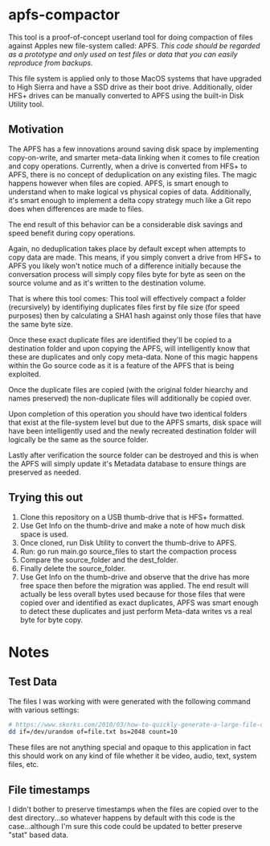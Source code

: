 # apfs-compactor

This tool is a proof-of-concept userland tool for doing compaction of files against Apples new file-system called: APFS. *This code should be regarded as a prototype and only used on test files or data that you can easily reproduce from backups.*

This file system is applied only to those MacOS systems that have upgraded to High Sierra and have a SSD drive as their boot drive. Additionally, older HFS+ drives can be manually converted to APFS using the built-in Disk Utility tool.

## Motivation

The APFS has a few innovations around saving disk space by implementing copy-on-write, and smarter meta-data linking when it comes to file creation and copy operations.  Currently, when a drive is converted from HFS+ to APFS, there is no concept of deduplication on any existing files.  The magic happens however when files are copied. APFS, is smart enough to understand when to make logical vs physical copies of data. Additionally, it's smart enough to implement a delta copy strategy much like a Git repo does when differences are made to files.

The end result of this behavior can be a considerable disk savings and speed benefit during copy operations.

Again, no deduplication takes place by default except when attempts to copy data are made. This means, if you simply convert a drive from HFS+ to APFS you likely won't notice much of a difference initially because the conversation process will simply copy files byte for byte as seen on the source volume and as it's written to the destination volume.

That is where this tool comes: This tool will effectively compact a folder (recursively) by identifiying duplicates files first by file size (for speed purposes) then by calculating a SHA1 hash against only those files that have the same byte size.

Once these exact duplicate files are identified they'll be copied to a destination folder and upon copying the APFS, will intelligently know that these are duplicates and only copy meta-data. None of this magic happens within the Go source code as it is a feature of the APFS that is being exploited.

Once the duplicate files are copied (with the original folder hiearchy and names preserved) the non-duplicate files will additionally be copied over.

Upon completion of this operation you should have two identical folders that exist at the file-system level but due to the APFS smarts, disk space will have been intelligently used and the newly recreated destination folder will logically be the same as the source folder.

Lastly after verification the source folder can be destroyed and this is when the APFS will simply update it's Metadata database to ensure things are preserved as needed.

## Trying this out

1. Clone this repository on a USB thumb-drive that is HFS+ formatted.
2. Use Get Info on the thumb-drive and make a note of how much disk space is used.
2. Once cloned, run Disk Utility to convert the thumb-drive to APFS.
3. Run: go run main.go source_files to start the compaction process
4. Compare the source_folder and the dest_folder.
5. Finally delete the source_folder.
6. Use Get Info on the thumb-drive and observe that the drive has more free space then before the migration was applied.  The end result will actually be less overall bytes used because for those files that were copied over and identified as exact duplicates, APFS was smart enough to detect these duplicates and just perform Meta-data writes vs a real byte for byte copy.

# Notes

## Test Data
The files I was working with were generated with the following command with various settings:

```sh
# https://www.skorks.com/2010/03/how-to-quickly-generate-a-large-file-on-the-command-line-with-linux/
dd if=/dev/urandom of=file.txt bs=2048 count=10
```

These files are not anything special and opaque to this application in fact this should work on any kind of file whether it be video, audio, text, system files, etc. 

## File timestamps
I didn't bother to preserve timestamps when the files are copied over to the dest directory...so whatever happens by default with this code is the case...although I'm sure this code could be updated to better preserve "stat" based data.
